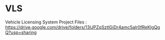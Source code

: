 # VLS
Vehicle Licensing System
Project Files : https://drive.google.com/drive/folders/13lJPZqSztlGiDr4amc5alr0fReKlgQgQ?usp=sharing
